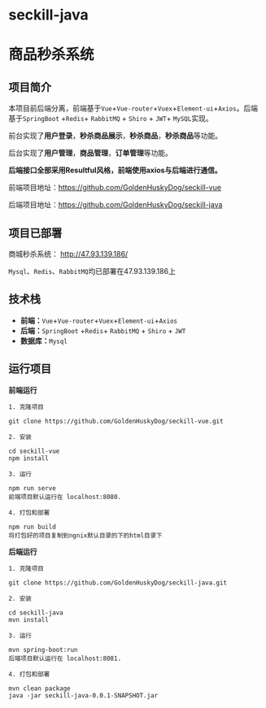 # seckill-java
# 商品秒杀系统


## 项目简介

本项目前后端分离，前端基于`Vue`+`Vue-router`+`Vuex`+`Element-ui`+`Axios`。后端基于`SpringBoot` +`Redis`+ `RabbitMQ` + `Shiro` + `JWT`+ `MySQL`实现。

前台实现了**用户登录**，**秒杀商品展示**，**秒杀商品**，**秒杀商品**等功能。

后台实现了**用户管理**，**商品管理**，**订单管理**等功能。

**后端接口全部采用Resultful风格，前端使用axios与后端进行通信。**

前端项目地址：https://github.com/GoldenHuskyDog/seckill-vue

后端项目地址：https://github.com/GoldenHuskyDog/seckill-java

## 项目已部署

商城秒杀系统： http://47.93.139.186/

`Mysql`、`Redis`、`RabbitMQ`均已部署在47.93.139.186上

## 技术栈

- **前端：**`Vue`+`Vue-router`+`Vuex`+`Element-ui`+`Axios`
- **后端：**`SpringBoot` +`Redis`+ `RabbitMQ` + `Shiro` + `JWT`
- **数据库：**`Mysql`

## 运行项目

**前端运行**

```
1. 克隆项目

git clone https://github.com/GoldenHuskyDog/seckill-vue.git

2. 安装

cd seckill-vue
npm install

3. 运行

npm run serve
前端项目默认运行在 localhost:8080.

4. 打包和部署

npm run build
将打包好的项目复制到ngnix默认目录的下的html目录下
```

**后端运行**

```
1. 克隆项目

git clone https://github.com/GoldenHuskyDog/seckill-java.git

2. 安装

cd seckill-java
mvn install

3. 运行

mvn spring-boot:run
后端项目默认运行在 localhost:8081.

4. 打包和部署

mvn clean package
java -jar seckill-java-0.0.1-SNAPSHOT.jar

```

